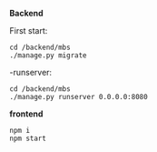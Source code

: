 **Backend**

First start:

    cd /backend/mbs
    ./manage.py migrate


-runserver:

    cd /backend/mbs
    ./manage.py runserver 0.0.0.0:8080



**frontend**

    npm i
    npm start

